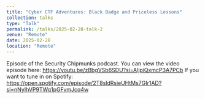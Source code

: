 ```yaml
---
title: "Cyber CTF Adventures: Black Badge and Priceless Lessons"
collection: talks
type: "Talk"
permalink: /talks/2025-02-28-talk-2
venue: "Remote"
date: 2025-02-28
location: "Remote"
---
```


Episode of the Security Chipmunks podcast.
You can view the video episode here:
https://youtu.be/zBbgVSb6SDU?si=AljpiQxmcP3A7PCb
If you want to tune in on Spotify:
https://open.spotify.com/episode/2T8sldRsieUHtMs7GIr1AD?si=nNyIhVP9TWq1pGFvmJcq4w
